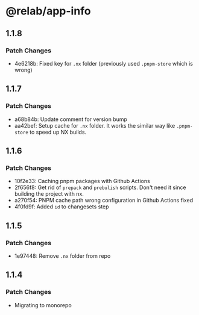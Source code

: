 # @relab/app-info

## 1.1.8

### Patch Changes

-   4e6218b: Fixed key for `.nx` folder (previously used `.pnpm-store` which is wrong)

## 1.1.7

### Patch Changes

-   a68b84b: Update comment for version bump
-   aa42bef: Setup cache for `.nx` folder.
    It works the similar way like `.pnpm-store` to speed up NX builds.

## 1.1.6

### Patch Changes

-   10f2e33: Caching pnpm packages with Github Actions
-   2f656f8: Get rid of `prepack` and `prebulish` scripts. Don't need it since building the project with nx.
-   a270f54: PNPM cache path wrong configuration in Github Actions fixed
-   4f0fd9f: Added `id` to changesets step

## 1.1.5

### Patch Changes

-   1e97448: Remove `.nx` folder from repo

## 1.1.4

### Patch Changes

-   Migrating to monorepo
